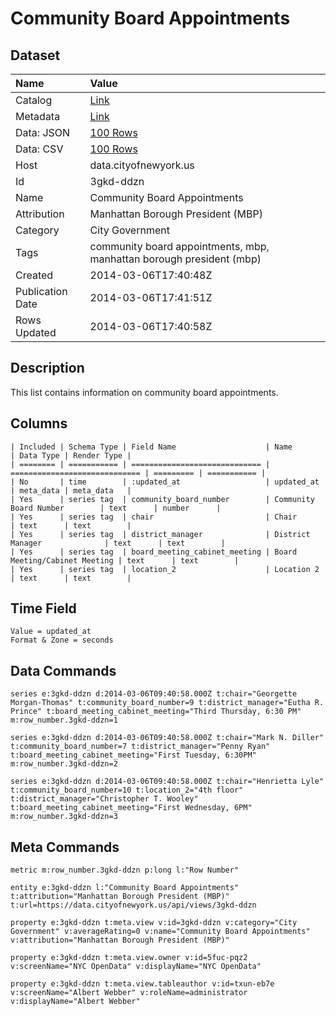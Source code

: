# Community Board Appointments

## Dataset

| Name | Value |
| :--- | :---- |
| Catalog | [Link](https://catalog.data.gov/dataset/community-board-appointments-699cb) |
| Metadata | [Link](https://data.cityofnewyork.us/api/views/3gkd-ddzn) |
| Data: JSON | [100 Rows](https://data.cityofnewyork.us/api/views/3gkd-ddzn/rows.json?max_rows=100) |
| Data: CSV | [100 Rows](https://data.cityofnewyork.us/api/views/3gkd-ddzn/rows.csv?max_rows=100) |
| Host | data.cityofnewyork.us |
| Id | 3gkd-ddzn |
| Name | Community Board Appointments |
| Attribution | Manhattan Borough President (MBP) |
| Category | City Government |
| Tags | community board appointments, mbp, manhattan borough president (mbp) |
| Created | 2014-03-06T17:40:48Z |
| Publication Date | 2014-03-06T17:41:51Z |
| Rows Updated | 2014-03-06T17:40:58Z |

## Description

This list contains information on community board appointments.

## Columns

```ls
| Included | Schema Type | Field Name                    | Name                          | Data Type | Render Type |
| ======== | =========== | ============================= | ============================= | ========= | =========== |
| No       | time        | :updated_at                   | updated_at                    | meta_data | meta_data   |
| Yes      | series tag  | community_board_number        | Community Board Number        | text      | number      |
| Yes      | series tag  | chair                         | Chair                         | text      | text        |
| Yes      | series tag  | district_manager              | District Manager              | text      | text        |
| Yes      | series tag  | board_meeting_cabinet_meeting | Board Meeting/Cabinet Meeting | text      | text        |
| Yes      | series tag  | location_2                    | Location 2                    | text      | text        |
```

## Time Field

```ls
Value = updated_at
Format & Zone = seconds
```

## Data Commands

```ls
series e:3gkd-ddzn d:2014-03-06T09:40:58.000Z t:chair="Georgette Morgan-Thomas" t:community_board_number=9 t:district_manager="Eutha R. Prince" t:board_meeting_cabinet_meeting="Third Thursday, 6:30 PM" m:row_number.3gkd-ddzn=1

series e:3gkd-ddzn d:2014-03-06T09:40:58.000Z t:chair="Mark N. Diller" t:community_board_number=7 t:district_manager="Penny Ryan" t:board_meeting_cabinet_meeting="First Tuesday, 6:30PM" m:row_number.3gkd-ddzn=2

series e:3gkd-ddzn d:2014-03-06T09:40:58.000Z t:chair="Henrietta Lyle" t:community_board_number=10 t:location_2="4th floor" t:district_manager="Christopher T. Wooley" t:board_meeting_cabinet_meeting="First Wednesday, 6PM" m:row_number.3gkd-ddzn=3
```

## Meta Commands

```ls
metric m:row_number.3gkd-ddzn p:long l:"Row Number"

entity e:3gkd-ddzn l:"Community Board Appointments" t:attribution="Manhattan Borough President (MBP)" t:url=https://data.cityofnewyork.us/api/views/3gkd-ddzn

property e:3gkd-ddzn t:meta.view v:id=3gkd-ddzn v:category="City Government" v:averageRating=0 v:name="Community Board Appointments" v:attribution="Manhattan Borough President (MBP)"

property e:3gkd-ddzn t:meta.view.owner v:id=5fuc-pqz2 v:screenName="NYC OpenData" v:displayName="NYC OpenData"

property e:3gkd-ddzn t:meta.view.tableauthor v:id=txun-eb7e v:screenName="Albert Webber" v:roleName=administrator v:displayName="Albert Webber"
```